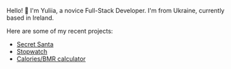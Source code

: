 Hello! 👋 I'm Yuliia, a novice Full-Stack Developer. I'm from Ukraine, currently based in Ireland. 

Here are some of my recent projects:
-   [Secret Santa](https://github.com/Julia-cloudname/Project_1)
-   [Stopwatch](https://github.com/Julia-cloudname/Project_2)
-   [Calories/BMR calculator](https://github.com/Julia-cloudname/Project_3)

<!--
**Julia-cloudname/Julia-cloudname** is a ✨ _special_ ✨ repository because its `README.md` (this file) appears on your GitHub profile.

Here are some ideas to get you started:

- 🔭 I’m currently working on ...
- 🌱 I’m currently learning ...
- 👯 I’m looking to collaborate on ...
- 🤔 I’m looking for help with ...
- 💬 Ask me about ...
- 📫 How to reach me: ...
- 😄 Pronouns: ...
- ⚡ Fun fact: ...
-->
